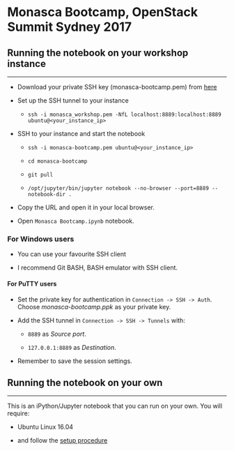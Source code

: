 # Monasca Bootcamp, OpenStack Summit Sydney 2017

## Running the notebook on your workshop instance
---

* Download your private SSH key (monasca-bootcamp.pem) from
  [here](https://drive.google.com/file/d/0B799R_-18_PFYUU0eEpteTB4Mjg/view?usp=sharing)

* Set up the SSH tunnel to your instance

    * `ssh -i monasca_workshop.pem -NfL localhost:8889:localhost:8889 ubuntu@<your_instance_ip>`

* SSH to your instance and start the notebook

    * `ssh -i monasca-bootcamp.pem ubuntu@<your_instance_ip>`

    * `cd monasca-bootcamp`

    * `git pull`

    * `/opt/jupyter/bin/jupyter notebook --no-browser --port=8889 --notebook-dir .`

* Copy the URL and open it in your local browser.

* Open `Monasca Bootcamp.ipynb` notebook.

### For Windows users

* You can use your favourite SSH client

* I recommend Git BASH, BASH emulator with SSH client.

#### For PuTTY users

* Set the private key for authentication in `Connection -> SSH -> Auth`.
  Choose *monasca-bootcamp.ppk* as your private key.

* Add the SSH tunnel in `Connection -> SSH -> Tunnels` with:

    * `8889` as *Source port*.

    * `127.0.0.1:8889` as *Destination*.

* Remember to save the session settings.

## Running the notebook on your own
---
This is an iPython/Jupyter notebook that you can run on your own.
You will require:

* Ubuntu Linux 16.04

* and follow the [setup procedure](/setup/setup_procedure)
